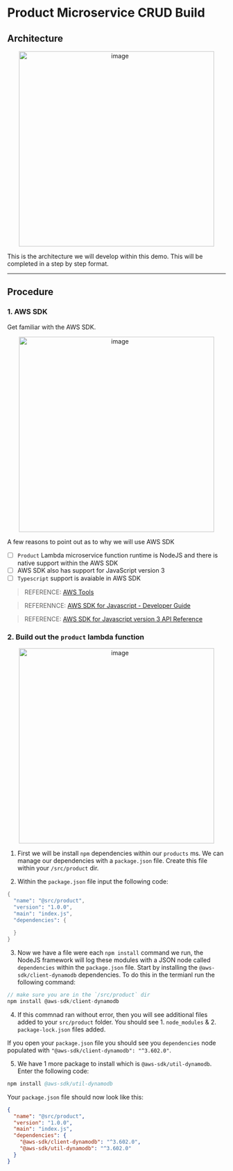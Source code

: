 # Product Microservice CRUD Build

## Architecture

<p align="center">
<img width="450" alt="image" src="https://github.com/gabrrodriguez/aws-cdk-demo/assets/126508932/fa8cd646-a241-4201-92a5-9f0261dd8d7c">
</p>

This is the architecture we will develop within this demo. This will be completed in a step by step format. 

-------

## Procedure

### 1. AWS SDK

Get familiar with the AWS SDK.

<p align="center">
<img width="450" alt="image" src="https://github.com/gabrrodriguez/aws-cdk-demo/assets/126508932/12bd7cc2-c947-41dd-9d2c-07d78799a439">
</p>

A few reasons to point out as to why we will use AWS SDK
- [ ] `Product` Lambda microservice function runtime is NodeJS and there is native support within the AWS SDK
- [ ] AWS SDK also has support for JavaScript version 3
- [ ] `Typescript` support is avaiable in AWS SDK

> REFERENCE: [AWS Tools](https://aws.amazon.com/developer/tools/)

> REFERENNCE: [AWS SDK for Javascript - Developer Guide](https://docs.aws.amazon.com/sdk-for-javascript/v3/developer-guide/getting-started-browser.html)

> REFERENCE: [AWS SDK for Javascript version 3 API Reference](https://docs.aws.amazon.com/AWSJavaScriptSDK/v3/latest/)

### 2. Build out the `product` lambda function 

<p align="center">
<img width="450" alt="image" src="https://github.com/gabrrodriguez/aws-cdk-demo/assets/126508932/4e01ad22-6fa3-4452-a8de-475a9869cffa">
</p>

1. First we will be install `npm` dependencies within our `products` ms. We can manage our dependencies with a `package.json` file. Create this file within your `/src/product` dir. 

2. Within the `package.json` file input the following code: 

```s
{
  "name": "@src/product",
  "version": "1.0.0",
  "main": "index.js",
  "dependencies": {
    
  }
}
```

3. Now we have a file were each `npm install` command we run, the NodeJS framework will log these modules with a JSON node called `dependencies` within the `package.json` file. Start by installing the `@aws-sdk/client-dynamodb` dependencies. To do this in the termianl run the following command:

```js
// make sure you are in the `/src/product` dir
npm install @aws-sdk/client-dynamodb
```

4. If this commnad ran without error, then you will see additional files added to your `src/product` folder. You should see 1. `node_modules` & 2. `package-lock.json` files added. 

If you open your `package.json` file you should see you `dependencies` node populated with `"@aws-sdk/client-dynamodb": "^3.602.0"`. 

5. We have 1 more package to install which is `@aws-sdk/util-dynamodb`. Enter the following code: 

```s
npm install @aws-sdk/util-dynamodb
```

Your `package.json` file should now look like this: 

```json
{
  "name": "@src/product",
  "version": "1.0.0",
  "main": "index.js",
  "dependencies": {
    "@aws-sdk/client-dynamodb": "^3.602.0",
    "@aws-sdk/util-dynamodb": "^3.602.0"
  }
}
```

